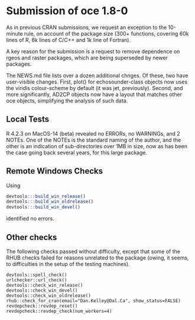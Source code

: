 # Submission of oce 1.8-0

As in previous CRAN submissions, we request an exception to the 10-minute rule,
on account of the package size (300+ functions, covering 60k lines of R, 6k
lines of C/C++ and 1k line of Fortran).

A key reason for the submission is a request to remove dependence on rgeos and
raster packages, which are being superseded by newer packages.

The NEWS.md file lists over a dozen additional chnges.  Of these, two have
user-visible changes.  First, plot() for echosounder-class objects now uses the
viridis colour-scheme by default (it was jet, previously). Second, and more
significantly, AD2CP objects now have a layout that matches other oce objects,
simplifying the analysis of such data.

## Local Tests

R 4.2.3 on MacOS-14 (beta) revealed no ERRORs, no WARNINGs, and 2 NOTEs. One of
the NOTEs is the standard naming of the author, and the other is an indication
of sub-directories over 1MB in size, now as has been the case going back
several years, for this large package.

## Remote Windows Checks

Using
```R
devtools:::build_win_release()
devtools:::build_win_oldrelease()
devtools:::build_win_devel()
```
identified no errors.

## Other checks

The following checks passed without difficulty, except that some of the RHUB
checks failed for reasons unrelated to the package (owing, it seems, to
difficulties in the setup of the testing machines).

```
devtools::spell_check()
urlchecker::url_check()
devtools::check_win_release()
devtools::check_win_devel()
devtools::check_win_oldrelease()
rhub::check_for_cran(email="Dan.Kelley@Dal.Ca", show_status=FALSE)
revdepcheck::revdep_reset()
revdepcheck::revdep_check(num_workers=4)
```
